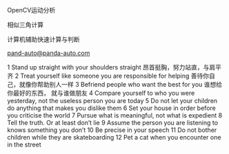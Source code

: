 OpenCV运动分析

相似三角计算

计算机辅助快速计算与判断

pand-auto@panda-auto.com


1 Stand up straight with your shoulders straight
 昂首挺胸，努力站直，与肩平齐
2 Treat yourself like someone you are responsible for helping
 善待你自己，就像你帮助别人一样
3 Befriend people who want the best for you
  谁想给你最好的东西， 就与谁做朋友
4 Compare yourself to who you were yesterday, not the useless person you are today
5 Do not let your children do anything that makes you dislike them
6 Set your house in order before you criticise the world
7 Pursue what is meaningful, not what is expedient
8 Tell the truth. Or at least don’t lie
9 Assume the person you are listening to knows something you don’t
10 Be precise in your speech
11 Do not bother children while they are skateboarding
12 Pet a cat when you encounter one in the street
